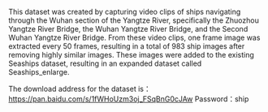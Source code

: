 This dataset was created by capturing video clips of ships navigating through the Wuhan section of the Yangtze River, specifically the Zhuozhou Yangtze River Bridge, the Wuhan Yangtze River Bridge, and the Second Wuhan Yangtze River Bridge. 
From these video clips, one frame image was extracted every 50 frames, resulting in a total of 983 ship images after removing highly similar images. These images were added to the existing Seaships dataset, resulting in an expanded dataset called Seaships_enlarge.

The download address for the dataset is：
https://pan.baidu.com/s/1fWHoUzm3oj_FSqBnG0cJAw 
Password：ship
